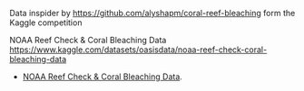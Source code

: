 



Data inspider by https://github.com/alyshapm/coral-reef-bleaching
form the Kaggle competition


NOAA Reef Check & Coral Bleaching Data
https://www.kaggle.com/datasets/oasisdata/noaa-reef-check-coral-bleaching-data



* [NOAA Reef Check & Coral Bleaching Data](https://www.kaggle.com/datasets/oasisdata/noaa-reef-check-coral-bleaching-data).

